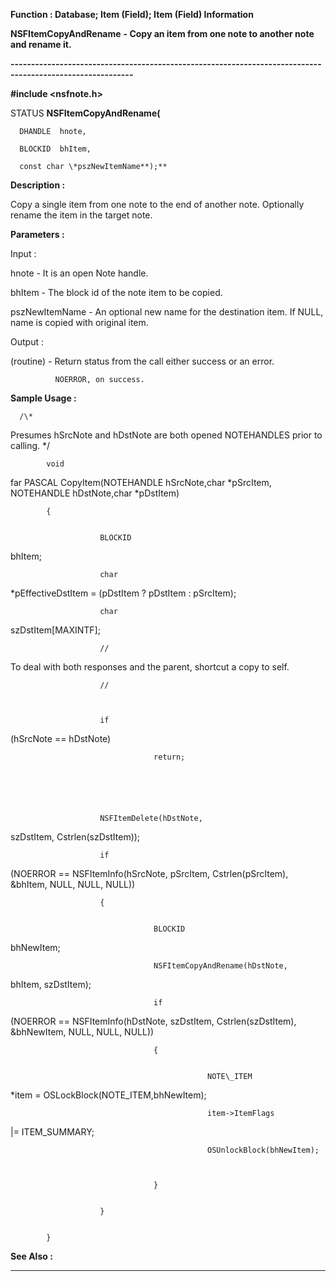 




<!--
 /\* Font Definitions \*/
 @font-face
 {font-family:"Tms Rmn";
 panose-1:2 2 6 3 4 5 5 2 3 4;}
@font-face
 {font-family:Helv;
 panose-1:2 11 6 4 2 2 2 3 2 4;}
@font-face
 {font-family:"Cambria Math";
 panose-1:2 4 5 3 5 4 6 3 2 4;}
 /\* Style Definitions \*/
 p.MsoNormal, li.MsoNormal, div.MsoNormal
 {margin-top:0cm;
 margin-right:0cm;
 margin-bottom:8.0pt;
 margin-left:0cm;
 line-height:107%;
 font-size:11.0pt;
 font-family:"Calibri",sans-serif;}
.MsoChpDefault
 {font-size:11.0pt;}
.MsoPapDefault
 {margin-bottom:8.0pt;
 line-height:107%;}
 /\* Page Definitions \*/
 @page WordSection1
 {size:612.0pt 792.0pt;
 margin:72.0pt 72.0pt 72.0pt 72.0pt;}
div.WordSection1
 {page:WordSection1;}
-->




 


**Function : Database; Item (Field);
Item (Field) Information**



**NSFItemCopyAndRename** **- Copy an
item from one note to another note and rename it.**


**----------------------------------------------------------------------------------------------------------**



**#include <nsfnote.h>**



STATUS **NSFItemCopyAndRename(**  

      DHANDLE  hnote,  

      BLOCKID  bhItem,  

      const char \*pszNewItemName**);**



**Description :**



Copy a
single item from one note to the end of another note. Optionally rename the
item in the target note.


 


**Parameters :**



Input :  

hnote  -  It is an open Note handle.  

  

bhItem  -  The block id of the note item to be copied.  

  

pszNewItemName  -  An optional new name for the destination item.  If NULL,
name is copied with original item.  

  




Output :  

(routine)  -  Return status from the call either success or an error.   

              NOERROR, on success.  

  

  




 **Sample Usage :**


      /\*
Presumes hSrcNote and hDstNote are both opened NOTEHANDLES prior to calling. \*/


 


            void
far PASCAL CopyItem(NOTEHANDLE hSrcNote,char \*pSrcItem, NOTEHANDLE
hDstNote,char \*pDstItem)


            {


                        BLOCKID
bhItem;


                        char
\*pEffectiveDstItem = (pDstItem ? pDstItem : pSrcItem);


                        char
szDstItem[MAXINTF]; 


 


                        //
To deal with both responses and the parent, shortcut a copy to self. 


                        //



                        if
(hSrcNote == hDstNote) 


                                    return;



 


                        NSFItemDelete(hDstNote,
szDstItem, Cstrlen(szDstItem));


            


                        if
(NOERROR == NSFItemInfo(hSrcNote, pSrcItem, Cstrlen(pSrcItem), &bhItem,
NULL, NULL, NULL)) 


                        {


                                    BLOCKID
bhNewItem; 


 


                                    NSFItemCopyAndRename(hDstNote,
bhItem, szDstItem);


 


                                    if
(NOERROR == NSFItemInfo(hDstNote, szDstItem, Cstrlen(szDstItem),
&bhNewItem, NULL, NULL, NULL))


                                    {


                                                NOTE\_ITEM
\*item = OSLockBlock(NOTE\_ITEM,bhNewItem);


                                                item->ItemFlags
|= ITEM\_SUMMARY; 


                                                OSUnlockBlock(bhNewItem);



                                    }


                        }


            }


 **See Also :**




----------------------------------------------------------------------------------------------------------


 






